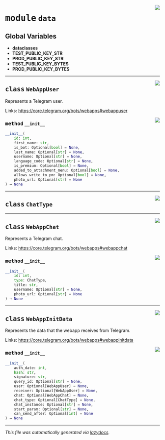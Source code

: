 <!-- markdownlint-disable -->

<a href="../../telegram_webapp_auth/data.py#L0"><img align="right" style="float:right;" src="https://img.shields.io/badge/-source-cccccc?style=flat-square"></a>

# <kbd>module</kbd> `data`




**Global Variables**
---------------
- **dataclasses**
- **TEST_PUBLIC_KEY_STR**
- **PROD_PUBLIC_KEY_STR**
- **TEST_PUBLIC_KEY_BYTES**
- **PROD_PUBLIC_KEY_BYTES**


---

<a href="../../telegram_webapp_auth/data.py#L17"><img align="right" style="float:right;" src="https://img.shields.io/badge/-source-cccccc?style=flat-square"></a>

## <kbd>class</kbd> `WebAppUser`
Represents a Telegram user. 

Links:  https://core.telegram.org/bots/webapps#webappuser 

<a href="../../<string>"><img align="right" style="float:right;" src="https://img.shields.io/badge/-source-cccccc?style=flat-square"></a>

### <kbd>method</kbd> `__init__`

```python
__init__(
    id: int,
    first_name: str,
    is_bot: Optional[bool] = None,
    last_name: Optional[str] = None,
    username: Optional[str] = None,
    language_code: Optional[str] = None,
    is_premium: Optional[bool] = None,
    added_to_attachment_menu: Optional[bool] = None,
    allows_write_to_pm: Optional[bool] = None,
    photo_url: Optional[str] = None
) → None
```









---

<a href="../../telegram_webapp_auth/data.py#L37"><img align="right" style="float:right;" src="https://img.shields.io/badge/-source-cccccc?style=flat-square"></a>

## <kbd>class</kbd> `ChatType`








---

<a href="../../telegram_webapp_auth/data.py#L44"><img align="right" style="float:right;" src="https://img.shields.io/badge/-source-cccccc?style=flat-square"></a>

## <kbd>class</kbd> `WebAppChat`
Represents a Telegram chat. 

Links:  https://core.telegram.org/bots/webapps#webappchat 

<a href="../../<string>"><img align="right" style="float:right;" src="https://img.shields.io/badge/-source-cccccc?style=flat-square"></a>

### <kbd>method</kbd> `__init__`

```python
__init__(
    id: int,
    type: ChatType,
    title: str,
    username: Optional[str] = None,
    photo_url: Optional[str] = None
) → None
```









---

<a href="../../telegram_webapp_auth/data.py#L59"><img align="right" style="float:right;" src="https://img.shields.io/badge/-source-cccccc?style=flat-square"></a>

## <kbd>class</kbd> `WebAppInitData`
Represents the data that the webapp receives from Telegram. 

Links:  https://core.telegram.org/bots/webapps#webappinitdata 

<a href="../../<string>"><img align="right" style="float:right;" src="https://img.shields.io/badge/-source-cccccc?style=flat-square"></a>

### <kbd>method</kbd> `__init__`

```python
__init__(
    auth_date: int,
    hash: str,
    signature: str,
    query_id: Optional[str] = None,
    user: Optional[WebAppUser] = None,
    receiver: Optional[WebAppUser] = None,
    chat: Optional[WebAppChat] = None,
    chat_type: Optional[ChatType] = None,
    chat_instance: Optional[str] = None,
    start_param: Optional[str] = None,
    can_send_after: Optional[int] = None
) → None
```











---

_This file was automatically generated via [lazydocs](https://github.com/ml-tooling/lazydocs)._
